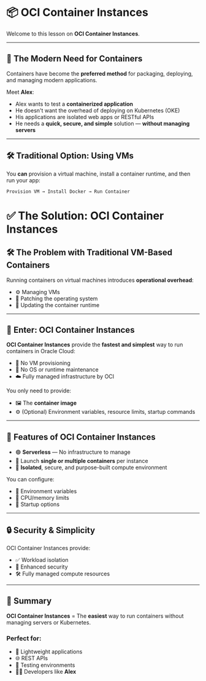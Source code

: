 # 📦 OCI Container Instances

Welcome to this lesson on **OCI Container Instances**.

---

## 🚀 The Modern Need for Containers

Containers have become the **preferred method** for packaging, deploying, and managing modern applications.

Meet **Alex**:
- Alex wants to test a **containerized application**
- He doesn't want the overhead of deploying on Kubernetes (OKE)
- His applications are isolated web apps or RESTful APIs
- He needs a **quick, secure, and simple** solution — **without managing servers**

---

## 🛠️ Traditional Option: Using VMs

You **can** provision a virtual machine, install a container runtime, and then run your app:

```text
Provision VM → Install Docker → Run Container
```

# ✅ The Solution: OCI Container Instances

## 🛠️ The Problem with Traditional VM-Based Containers

Running containers on virtual machines introduces **operational overhead**:

- ⚙️ Managing VMs  
- 🔄 Patching the operating system  
- 🐳 Updating the container runtime  

---

## 🚀 Enter: OCI Container Instances

**OCI Container Instances** provide the **fastest and simplest** way to run containers in Oracle Cloud:

- 🧩 No VM provisioning  
- 🔧 No OS or runtime maintenance  
- ☁️ Fully managed infrastructure by OCI  

You only need to provide:

- 🖼️ The **container image**  
- ⚙️ (Optional) Environment variables, resource limits, startup commands  

---

## 🧱 Features of OCI Container Instances

- 🟢 **Serverless** — No infrastructure to manage  
- 🔄 Launch **single or multiple containers** per instance  
- 🔐 **Isolated**, secure, and purpose-built compute environment  

You can configure:

- 🧬 Environment variables  
- 🧠 CPU/memory limits  
- 🚀 Startup options  

---

## 🔒 Security & Simplicity

OCI Container Instances provide:

- ✅ Workload isolation  
- 🔐 Enhanced security  
- 🛠️ Fully managed compute resources  

---

## 🧠 Summary

**OCI Container Instances** = The **easiest** way to run containers without managing servers or Kubernetes.

### Perfect for:

- 🧪 Lightweight applications  
- 🌐 REST APIs  
- 🧼 Testing environments  
- 👨‍💻 Developers like **Alex**

